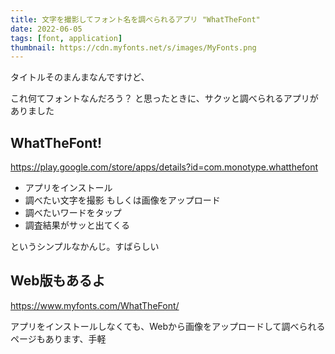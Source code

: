 ```yaml
---
title: 文字を撮影してフォント名を調べられるアプリ "WhatTheFont"
date: 2022-06-05
tags: [font, application]
thumbnail: https://cdn.myfonts.net/s/images/MyFonts.png
---
```


タイトルそのまんまなんですけど、

これ何てフォントなんだろう？ と思ったときに、サクッと調べられるアプリがありました

## WhatTheFont!

https://play.google.com/store/apps/details?id=com.monotype.whatthefont

- アプリをインストール
- 調べたい文字を撮影 もしくは画像をアップロード
- 調べたいワードをタップ
- 調査結果がサッと出てくる

というシンプルなかんじ。すばらしい

## Web版もあるよ

https://www.myfonts.com/WhatTheFont/

アプリをインストールしなくても、Webから画像をアップロードして調べられるページもあります、手軽
